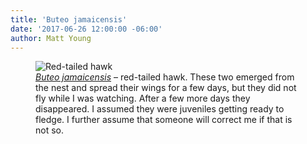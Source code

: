 ```yaml
---
title: 'Buteo jamaicensis'
date: '2017-06-26 12:00:00 -06:00'
author: Matt Young
---
```

<figure>
<img src="{{ site.baseurl }}/uploads/2017/IMG_1827_Red_Tailed_Hawk_600.JPG" alt="Red-tailed hawk"/>
<figcaption>
<a href="https://coloradooutdoorsmag.com/2016/03/08/what-bird-is-that/"><i>Buteo jamaicensis</i></a> &ndash; red-tailed hawk. These two emerged from the nest and spread their wings for a few days, but they did not fly while I was watching. After a few more days they disappeared. I assumed they were juveniles getting ready to fledge. I further assume that someone will correct me if that is not so.
</figcaption>
</figure>
